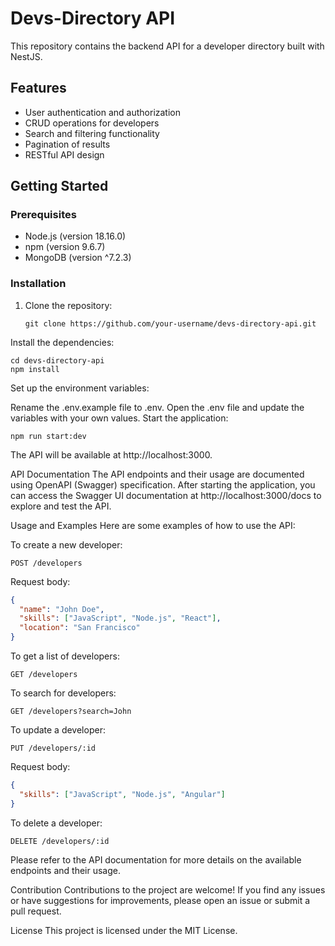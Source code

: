 # Devs-Directory API

This repository contains the backend API for a developer directory built with NestJS.

## Features

- User authentication and authorization
- CRUD operations for developers
- Search and filtering functionality
- Pagination of results
- RESTful API design

## Getting Started

### Prerequisites

- Node.js (version 18.16.0)
- npm (version 9.6.7)
- MongoDB (version ^7.2.3)

### Installation

1. Clone the repository:

   ```shell
   git clone https://github.com/your-username/devs-directory-api.git
Install the dependencies:

```shell
cd devs-directory-api
npm install
```

Set up the environment variables:

Rename the .env.example file to .env.
Open the .env file and update the variables with your own values.
Start the application:

```shell
npm run start:dev
```
The API will be available at http://localhost:3000.

API Documentation
The API endpoints and their usage are documented using OpenAPI (Swagger) specification. After starting the application, you can access the Swagger UI documentation at http://localhost:3000/docs to explore and test the API.

Usage and Examples
Here are some examples of how to use the API:

To create a new developer:

```http
POST /developers
```
Request body:
```json
{
  "name": "John Doe",
  "skills": ["JavaScript", "Node.js", "React"],
  "location": "San Francisco"
}
```

To get a list of developers:

```http
GET /developers
```
To search for developers:

```http
GET /developers?search=John
```

To update a developer:

```http
PUT /developers/:id
```

Request body:

```json
{
  "skills": ["JavaScript", "Node.js", "Angular"]
}
```

To delete a developer:

```http
DELETE /developers/:id
```

Please refer to the API documentation for more details on the available endpoints and their usage.

Contribution
Contributions to the project are welcome! If you find any issues or have suggestions for improvements, please open an issue or submit a pull request.

License
This project is licensed under the MIT License.
